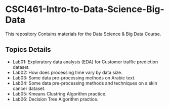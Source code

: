 # CSCI461-Intro-to-Data-Science-Big-Data

This repository Contains materials for the Data Science & Big Data Course.

## Topics Details

* Lab01: Exploratory data analysis (EDA) for Customer traffic prediction dataset.
* Lab02: How does processing time vary by data size.
* Lab03: Some data pre-processing methods on Arabic text.
* Lab04: Some data pre-processing methods and techniques on a skin cancer dataset.
* Lab05: Kmeans Clustring Algorithm practice.
* Lab06: Decision Tree Algorithm practice.
